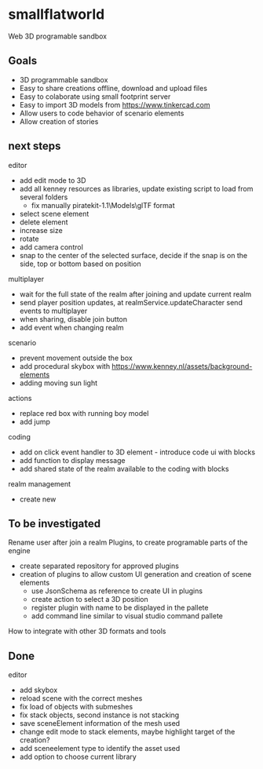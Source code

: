 # smallflatworld
Web 3D programable sandbox

## Goals
- 3D programmable sandbox 
- Easy to share creations offline, download and upload files
- Easy to colaborate using small footprint server
- Easy to import 3D models from https://www.tinkercad.com
- Allow users to code behavior of scenario elements
- Allow creation of stories 

## next steps 

editor
- add edit mode to 3D
- add all kenney resources as libraries, update existing script to load from several folders
    - fix manually piratekit-1.1\Models\glTF format
- select scene element 
- delete element
- increase size
- rotate
- add camera control
- snap to the center of the selected surface, decide if the snap is on the side, top or bottom based on position

multiplayer
- wait for the full state of the realm after joining and update current realm
- send player position updates, at realmService.updateCharacter send events to multiplayer
- when sharing, disable join button
- add event when changing realm

scenario
- prevent movement outside the box
- add procedural skybox with https://www.kenney.nl/assets/background-elements
- adding moving sun light

actions
- replace red box with running boy model
- add jump

coding
- add on click event handler to 3D element - introduce code ui with blocks
- add function to display message 
- add shared state of the realm available to the coding with blocks

realm management
- create new 

## To be investigated

Rename user after join a realm
Plugins, to create programable parts of the engine
- create separated repository for approved plugins
- creation of plugins to allow custom UI generation and creation of scene elements
    - use JsonSchema as reference to create UI in plugins
    - create action to select a 3D position
    - register plugin with name to be displayed in the pallete
    - add command line similar to visual studio command pallete

How to integrate with other 3D formats and tools

## Done 

editor
- add skybox
- reload scene with the correct meshes 
- fix load of objects with submeshes
- fix stack objects, second instance is not stacking
- save sceneElement information of the mesh used
- change edit mode to stack elements, maybe highlight target of the creation?
- add sceneelement type to identify the asset used
- add option to choose current library
